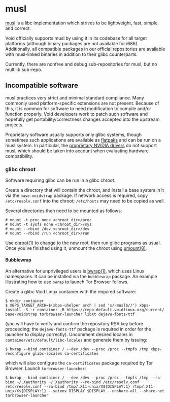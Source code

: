 # musl

[musl](https://musl.libc.org/) is a libc implementation which strives to be
lightweight, fast, simple, and correct.

Void officially supports musl by using it in its codebase for all target
platforms (although binary packages are not available for i686). Additionally,
all compatible packages in our official repositories are available with
musl-linked binaries in addition to their glibc counterparts.

Currently, there are nonfree and debug sub-repositories for musl, but no
multilib sub-repo.

## Incompatible software

musl practices very strict and minimal standard compliance. Many commonly used
platform-specific extensions are not present. Because of this, it is common for
software to need modification to compile and/or function properly. Void
developers work to patch such software and hopefully get portability/correctness
changes accepted into the upstream projects.

Proprietary software usually supports only glibc systems, though sometimes such
applications are available as
[flatpaks](../config/external-applications.md#flatpak) and can be run on a musl
system. In particular, the [proprietary NVIDIA
drivers](../config/graphical-session/graphics-drivers/nvidia.md#nvidia-proprietary-driver)
do not support musl, which should be taken into account when evaluating hardware
compatibility.

### glibc chroot

Software requiring glibc can be run in a glibc chroot.

Create a directory that will contain the chroot, and install a base system in it
via the `base-voidstrap` package. If network access is required, copy
`/etc/resolv.conf` into the chroot; `/etc/hosts` may need to be copied as well.

Several directories then need to be mounted as follows:

```
# mount -t proc none <chroot_dir>/proc
# mount -t sysfs none <chroot_dir>/sys
# mount --rbind /dev <chroot_dir>/dev
# mount --rbind /run <chroot_dir>/run
```

Use [chroot(1)](https://man.voidlinux.org/chroot.1) to change to the new root,
then run glibc programs as usual. Once you've finished using it, unmount the
chroot using [umount(8)](https://man.voidlinux.org/umount.8).

#### Bubblewrap

An alternative for unprivileged users is
[bwrap(1)](https://man.voidlinux.org/bwrap.1), which uses Linux namespaces. It
can be installed via the `bubblewrap` package. An example illustrating how to
use `bwrap` to launch Tor Browser follows.

Create a glibc Void Linux container with the required software:

```
$ mkdir container
$ XBPS_TARGET_ARCH=$(xbps-uhelper arch | sed 's/-musl$//') xbps-install -S -r container -R https://repo-default.voidlinux.org/current/ base-voidstrap torbrowser-launcher libXt dejavu-fonts-ttf
```

(you will have to verify and confirm the repository RSA key before proceeding;
the `dejavu-fonts-ttf` package is required in order for the launcher to display
correctly). Uncomment desired locales in `container/etc/default/libc-locales`
and generate them by issuing:

```
$ bwrap --bind container / --dev /dev --proc /proc --tmpfs /tmp xbps-reconfigure glibc-locales ca-certificates
```

which will also configure the `ca-certificates` package required by Tor Browser.
Launch `torbrowser-launcher`:

```
$ bwrap --bind container / --dev /dev --proc /proc --tmpfs /tmp --ro-bind ~/.Xauthority ~/.Xauthority --ro-bind /etc/resolv.conf /etc/resolv.conf --ro-bind /tmp/.X11-unix/X${DISPLAY:1} /tmp/.X11-unix/X${DISPLAY:1} --setenv DISPLAY $DISPLAY --unshare-all --share-net torbrowser-launcher
```
